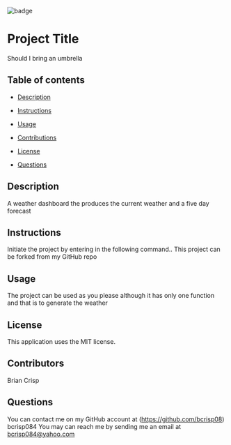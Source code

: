 

  ![badge](https://img.shields.io/badge/license-MIT-brightgreen)

  # Project Title
  Should I bring an umbrella

  ## Table of contents
  + [Description](#description)

  + [Instructions](#instructions)

  + [Usage](#usage)

  + [Contributions](#contributions)

  + [License](#license)

  + [Questions](#questions)

  ## Description
  A weather dashboard the produces the current weather and a five day forecast

  ## Instructions
  Initiate the project by entering in the following command..
  This project can be forked from my GitHub repo

  ## Usage
  The project can be used as you please although it has only one function and that is to generate the weather

  ## License
  This application uses the MIT license.

  ## Contributors
  Brian Crisp

  ## Questions
  You can contact me on my GitHub account at (https://github.com/bcrisp08)
  bcrisp084
  You may can reach me by sending me an email at bcrisp084@yahoo.com 